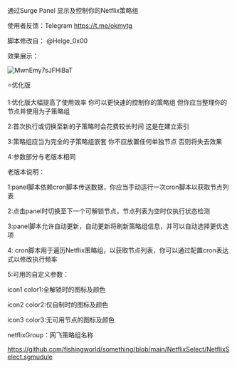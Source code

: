通过Surge Panel 显示及控制你的Netflix策略组

使用者反馈：Telegram  https://t.me/okmytg

脚本修改自： @Helge_0x00

效果展示：

![MwnEmy7sJFHiBaT](https://i.loli.net/2021/10/05/MwnEmy7sJFHiBaT.jpg)


⭐优化版

1:优化版大幅提高了使用效率 你可以更快速的控制你的策略组 但你应当整理你的节点并使用为子策略组

2:首次执行或切换至新的子策略时会花费较长时间 这是在建立索引

3:策略组应当为完全的子策略组嵌套 你不应放置任何单独节点 否则将失去效果

4:参数部分与老版本相同



老版本说明：

 1:panel脚本依赖cron脚本传送数据，你应当手动运行一次cron脚本以获取节点列表
 
 2:点击panel时切换至下一个可解锁节点，节点列表为空时仅执行状态检测
 
 3:panel脚本允许自动更新，自动更新将刷新策略组信息，并可以自动选择更优选项
 
 4: cron脚本用于遍历Netflix策略组，以获取节点列表，你可以通过配置cron表达式以修改执行频率
 
 5:可用的自定义参数：
 
 icon1 color1:全解锁时的图标及颜色

 icon2 color2:仅自制时的图标及颜色
 
 icon3 color3:无可用节点的图标及颜色
 
 netflixGroup：网飞策略组名称

https://github.com/fishingworld/something/blob/main/NetflixSelect/NetflixSelect.sgmudule
